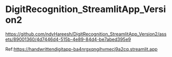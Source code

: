 # DigitRecognition_StreamlitApp_Version2

https://github.com/ndvHareesh/DigitRecognition_StreamlitApp_Version2/assets/89001360/4d7446d4-515b-4e89-84d4-be7abed395e9

Ref:https://handwrittendigitapp-ba4nrgxqngihvmecj9a2cq.streamlit.app

